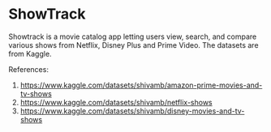 # ShowTrack

Showtrack is a movie catalog app letting users view, search, and compare various shows from Netflix, Disney Plus and Prime Video. The datasets are from Kaggle.

References:
1) https://www.kaggle.com/datasets/shivamb/amazon-prime-movies-and-tv-shows
2) https://www.kaggle.com/datasets/shivamb/netflix-shows
3) https://www.kaggle.com/datasets/shivamb/disney-movies-and-tv-shows
